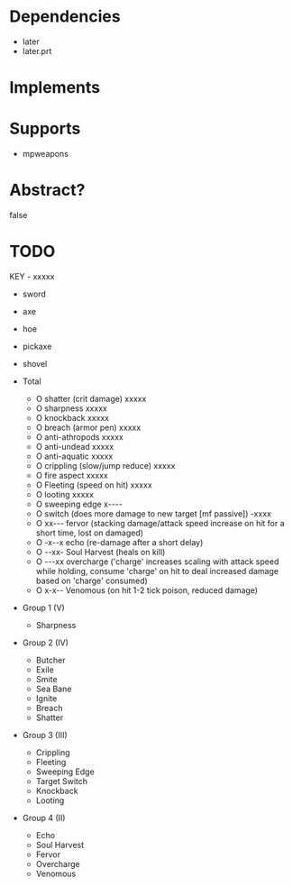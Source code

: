 # Dependencies
* later
* later.prt


# Implements

# Supports
* mpweapons

# Abstract?
false

# TODO

KEY - xxxxx
- sword
- axe
- hoe
- pickaxe
- shovel

- Total
    * O shatter (crit damage) xxxxx
    * O sharpness xxxxx
    * O knockback xxxxx
    * O breach (armor pen) xxxxx
    * O anti-athropods xxxxx
    * O anti-undead xxxxx
    * O anti-aquatic xxxxx
    * O crippling (slow/jump reduce) xxxxx
    * O fire aspect xxxxx
    * O Fleeting (speed on hit) xxxxx
    * O looting xxxxx
    * O sweeping edge x----
    * O switch (does more damage to new target [mf passive]) -xxxx 
    * O xx--- fervor (stacking damage/attack speed increase on hit for a short time, lost on damaged)
    * O -x--x echo (re-damage after a short delay)
    * O --xx- Soul Harvest (heals on kill)
    * O ---xx overcharge ('charge' increases scaling with attack speed while holding, consume 'charge' on hit to deal increased damage based on 'charge' consumed)
    * O x-x-- Venomous (on hit 1-2 tick poison, reduced damage)

- Group 1 (V)
    * Sharpness

- Group 2 (IV)
    * Butcher
    * Exile
    * Smite
    * Sea Bane
    * Ignite
    * Breach
    * Shatter

- Group 3 (III)
    * Crippling
    * Fleeting
    * Sweeping Edge
    * Target Switch
    * Knockback
    * Looting

- Group 4 (II)
    * Echo
    * Soul Harvest
    * Fervor
    * Overcharge
    * Venomous